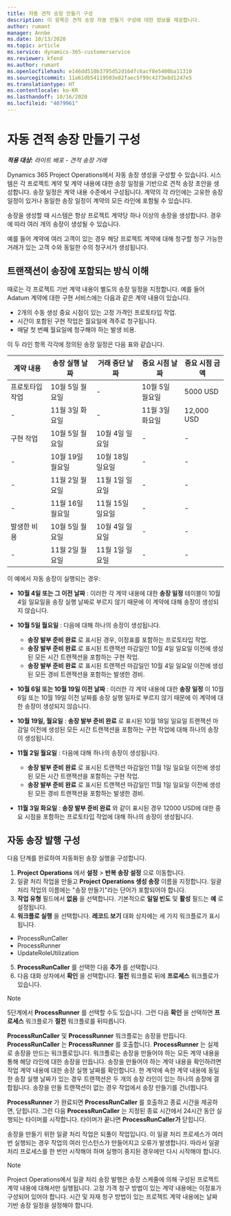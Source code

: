 ```yaml
---
title: 자동 견적 송장 만들기 구성
description: 이 항목은 견적 송장 자동 만들기 구성에 대한 정보를 제공합니다.
author: rumant
manager: Annbe
ms.date: 10/13/2020
ms.topic: article
ms.service: dynamics-365-customerservice
ms.reviewer: kfend
ms.author: rumant
ms.openlocfilehash: e146dd510b3795d52d164fc6acf8e5400ba11310
ms.sourcegitcommit: 11a61db54119503e82faec5f99c4273e8d1247e5
ms.translationtype: HT
ms.contentlocale: ko-KR
ms.lasthandoff: 10/16/2020
ms.locfileid: "4079961"
---
```

# <a name="configure-automated-proforma-invoice-creation"></a>자동 견적 송장 만들기 구성

_**적용 대상:** 라이트 배포 - 견적 송장 거래_

Dynamics 365 Project Operations에서 자동 송장 생성을 구성할 수 있습니다. 시스템은 각 프로젝트 계약 및 계약 내용에 대한 송장 일정을 기반으로 견적 송장 초안을 생성합니다. 송장 일정은 계약 내용 수준에서 구성됩니다. 계약의 각 라인에는 고유한 송장 일정이 있거나 동일한 송장 일정이 계약의 모든 라인에 포함될 수 있습니다.

송장을 생성할 때 시스템은 항상 프로젝트 계약당 하나 이상의 송장을 생성합니다. 경우에 따라 여러 개의 송장이 생성될 수 있습니다.

예를 들어 계약에 여러 고객이 있는 경우 해당 프로젝트 계약에 대해 청구할 청구 가능한 거래가 있는 고객 수와 동일한 수의 청구서가 생성됩니다.

## <a name="understand-how-transactions-are-included-on-an-invoice"></a>트랜잭션이 송장에 포함되는 방식 이해 

때로는 각 프로젝트 기반 계약 내용이 별도의 송장 일정을 지정합니다. 예를 들어 Adatum 계약에 대한 구현 서비스에는 다음과 같은 계약 내용이 있습니다.

- 2개의 수동 생성 중요 시점이 있는 고정 가격인 프로토타입 작업.
- 시간이 포함된 구현 작업은 월요일에 격주로 청구됩니다.
- 매달 첫 번째 월요일에 청구해야 하는 발생 비용.

이 두 라인 항목 각각에 정의된 송장 일정은 다음 표와 같습니다.

| 계약 내용 | 송장 실행 날짜 | 거래 중단 날짜 | 중요 시점 날짜 | 중요 시점 금액 |
| --- | --- | --- | --- | --- |
| 프로토타입 작업 | 10월 5일 월요일 | - | 10월 5일 월요일 | 5000 USD |
| - | 11월 3일 화요일 | - | 11월 3일 화요일 | 12,000 USD |
| 구현 작업 | 10월 5일 월요일 | 10월 4일 일요일 | - | - |
| - | 10월 19일 월요일 | 10월 18일 일요일 | - | - |
| - | 11월 2일 월요일 | 11월 1일 일요일 | - | - |
| - | 11월 16일 월요일 | 11월 15일 일요일 | - | - |
| 발생한 비용 | 10월 5일 월요일 | 10월 4일 일요일 | - | - |
| - | 11월 2일 월요일 | 11월 1일 일요일 | - | - |

이 예에서 자동 송장이 실행되는 경우:

- **10월 4일 또는 그 이전 날짜** : 이러한 각 계약 내용에 대한 **송장 일정** 테이블이 10월 4일 일요일을 송장 실행 날짜로 부르지 않기 때문에 이 계약에 대해 송장이 생성되지 않습니다.
- **10월 5일 월요일** : 다음에 대해 하나의 송장이 생성됩니다.

    - **송장 발부 준비 완료** 로 표시된 경우, 이정표를 포함하는 프로토타입 작업.
    - **송장 발부 준비 완료** 로 표시된 트랜잭션 마감일인 10월 4일 일요일 이전에 생성된 모든 시간 트랜잭션을 포함하는 구현 작업.
    - **송장 발부 준비 완료** 로 표시된 트랜잭션 마감일인 10월 4일 일요일 이전에 생성된 모든 경비 트랜잭션을 포함하는 발생한 경비.
  
- **10월 6일 또는 10월 19일 이전 날짜** : 이러한 각 계약 내용에 대한 **송장 일정** 이 10월 6일 또는 10월 19일 이전 날짜를 송장 실행 일자로 부르지 않기 때문에 이 계약에 대한 송장이 생성되지 않습니다.
- **10월 19일, 월요일** : **송장 발부 준비 완료** 로 표시된 10월 18일 일요일 트랜잭션 마감일 이전에 생성된 모든 시간 트랜잭션을 포함하는 구현 작업에 대해 하나의 송장이 생성됩니다.
- **11월 2일 월요일** : 다음에 대해 하나의 송장이 생성됩니다.

    - **송장 발부 준비 완료** 로 표시된 트랜잭션 마감일인 11월 1일 일요일 이전에 생성된 모든 시간 트랜잭션을 포함하는 구현 작업.
    - **송장 발부 준비 완료** 로 표시된 트랜잭션 마감일인 11월 1일 일요일 이전에 생성된 모든 경비 트랜잭션을 포함하는 발생한 경비.

- **11월 3일 화요일** : **송장 발부 준비 완료** 와 같이 표시된 경우 12000 USD에 대한 중요 시점을 포함하는 프로토타입 작업에 대해 하나의 송장이 생성됩니다.

## <a name="configure-automatic-invoicing"></a>자동 송장 발행 구성

다음 단계를 완료하여 자동화된 송장 실행을 구성합니다.

1. **Project Operations** 에서 **설정** > **반복 송장 설정** 으로 이동합니다.
2. 일괄 처리 작업을 만들고 **Project Operations 생성 송장** 이름을 지정합니다. 일괄 처리 작업의 이름에는 "송장 만들기"라는 단어가 포함되어야 합니다.
3. **작업 유형** 필드에서 **없음** 을 선택합니다. 기본적으로 **일일 빈도** 및 **활성** 필드는 **예** 로 설정됩니다.
4. **워크플로 실행** 을 선택합니다. **레코드 보기** 대화 상자에는 세 가지 워크플로가 표시됩니다.

- ProcessRunCaller
- ProcessRunner
- UpdateRoleUtilization

5. **ProcessRunCaller** 를 선택한 다음 **추가** 를 선택합니다.
6. 다음 대화 상자에서 **확인** 을 선택합니다. **절전** 워크플로 뒤에 **프로세스** 워크플로가 있습니다. 

> [!NOTE]
> 5단계에서 **ProcessRunner** 를 선택할 수도 있습니다. 그런 다음 **확인** 을 선택하면 **프로세스** 워크플로가 **절전** 워크플로를 뒤따릅니다.

**ProcessRunCaller** 및 **ProcessRunner** 워크플로는 송장을 만듭니다. **ProcessRunCaller** 는 **ProcessRunner** 를 호출합니다. **ProcessRunner** 는 실제로 송장을 만드는 워크플로입니다. 워크플로는 송장을 만들어야 하는 모든 계약 내용을 통해 해당 라인에 대한 송장을 만듭니다. 송장을 만들어야 하는 계약 내용을 확인하려면 작업 계약 내용에 대한 송장 실행 날짜를 확인합니다. 한 계약에 속한 계약 내용에 동일한 송장 실행 날짜가 있는 경우 트랜잭션은 두 개의 송장 라인이 있는 하나의 송장에 결합됩니다. 송장을 만들 트랜잭션이 없는 경우 작업에서 송장 만들기를 건너뜁니다.

**ProcessRunner** 가 완료되면 **ProcessRunCaller** 를 호출하고 종료 시간을 제공하면, 닫힙니다. 그런 다음 **ProcessRunCaller** 는 지정된 종료 시간에서 24시간 동안 실행되는 타이머를 시작합니다. 타이머가 끝나면 **ProcessRunCaller가** 닫힙니다.

송장을 만들기 위한 일괄 처리 작업은 되풀이 작업입니다. 이 일괄 처리 프로세스가 여러 번 실행되는 경우 작업의 여러 인스턴스가 만들어지고 오류가 발생합니다. 따라서 일괄 처리 프로세스를 한 번만 시작해야 하며 실행이 중지된 경우에만 다시 시작해야 합니다.

> [!NOTE]
> Project Operations에서 일괄 처리 송장 발행은 송장 스케줄에 의해 구성된 프로젝트 계약 내용에 대해서만 실행됩니다. 고정 가격 청구 방법이 있는 계약 내용에는 이정표가 구성되어 있어야 합니다. 시간 및 자재 청구 방법이 있는 프로젝트 계약 내용에는 날짜 기반 송장 일정을 설정해야 합니다.
